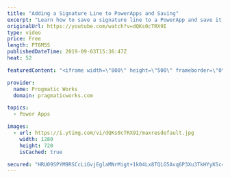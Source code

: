 ```yaml
---
title: "Adding a Signature Line to PowerApps and Saving"
excerpt: "Learn how to save a signature line to a PowerApp and save it into a database as a binary column.   Register for the forever free class without a credit card: https://pragmaticworkstraining.com/virtual-aiad-free-registration/  We'd love to build your next app: https://pragmaticworks.com/consulting-services/managed-services/"
originalUrl: https://youtube.com/watch?v=dQKs0cTRX9I
type: video
price: Free
length: PT6M5S
publishedDateTime: 2019-09-03T15:36:47Z
heat: 52

featuredContent: "<iframe width=\"800\" height=\"500\" frameborder=\"0\" src=\"https://www.youtube.com/embed/dQKs0cTRX9I\" allow=\"accelerometer; autoplay; encrypted-media; gyroscope; picture-in-picture\" allowfullscreen></iframe>"

provider:
  name: Progmatic Works
  domain: pragmaticworks.com

topics:
  - Power Apps

images:
  - url: https://i.ytimg.com/vi/dQKs0cTRX9I/maxresdefault.jpg
    width: 1280
    height: 720
    isCached: true

secured: "HRU09SPYM9RSCcLiGvjEglaMNrMigt+1k04Lx8TQLG5Avq6P3Xu3TkHYyKSc4BfJKpVPibKgJq762olGkrzWT+rpxgi6bVyTWby7+PbeoeMJZq9oS/toK83ehTh2QnnaFroQ/Ki+tsQ63YL12G6zhIl8AZ3Wx2cJ+D108rPeXX6/CBgibMDdoHQG2cwmeBnYBag63q2SqpZmgzLeRq5+dMZ9/AKKYco3XC6ZxoXnsirNwygziVL+lAwtGCbx4m9VyeKIPJg0QQ6Ol9tHR0jE07fxPWetD/yy82QnwJNRqK49xYdVNJLQlY9Pr82ntBPoDvydjB1RqqB8fg9ak8AB2ePxihx/NQy5UqUi3xm9v8a/VKB+EIkGPnWA5vsZ22pNTNPB9hypwAd2Q7H6tMF9TUCUbuxNCKnO/b1mxwZrJ+Q=;rlzadd9g0p7DNYZI6wOinw=="
---
```


